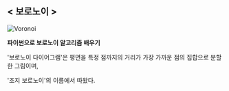 ## < 보로노이 >
![Voronoi](Voronoi/Image/Voronoi.JPG)

**파이썬으로 보로노이 알고리즘 배우기**

'보로노이 다이어그램'은 평면을 특정 점까지의 거리가 가장 가까운 점의 집합으로 분할한 그림이며,

'조지 보로노이'의 이름에서 따왔다.
